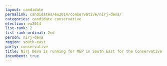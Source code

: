 ```yaml
---
layout: candidate
permalink: candidates/eu2014/conservative/nirj-deva/
categories: candidate conservative
election: eu2014
list-rank: 2
list-rank-ordinal: 2nd
person: nirj-deva
region: south-east
party: conservative
title: Nirj Deva is running for MEP in South East for the Conservative Party
incumbent: true
---
```

